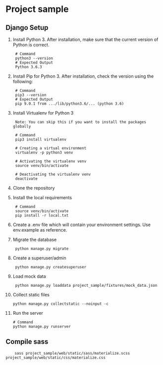 # Project sample

## Django Setup
1. Install Python 3. After installation, make sure that the current version of Python is correct.

        # Command
        python3 --version
        # Expected Output
        Python 3.6.3


2. Install Pip for Python 3. After installation, check the version using the following:

        # Command
        pip3 --version
        # Expected Output
        pip 9.0.1 from .../lib/python3.6/... (python 3.6)


3. Install Virtualenv for Python 3

        Note: You can skip this if you want to install the packages globally

        # Command
        pip3 install virtualenv

        # Creating a virtual environment
        virtualenv -p python3 venv

        # Activating the virtualenv venv
        source venv/bin/activate

        # Deactivating the virtualenv venv
        deactivate

4. Clone the repository

5. Install the local requirements

        # Command
        source venv/bin/activate
        pip install -r local.txt
        
6. Create a .env file which will contain your environment settings. Use env.example as reference.


7. Migrate the database

        python manage.py migrate

8. Create a superuser/admin

        python manage.py createsuperuser
        
9. Load mock data

        python manage.py loaddata project_sample/fixtures/mock_data.json

10. Collect static files

        python manage.py collectstatic --noinput -c

11. Run the server

        # Command
        python manage.py runserver
        
        
## Compile sass
        sass project_sample/web/static/sass/materialize.scss project_sample/web/static/css/materialize.css
